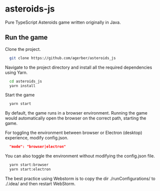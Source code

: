 # asteroids-js

Pure TypeScript Asteroids game written originally in Java.

## Run the game

Clone the project.

```bash
  git clone https://github.com/agerber/asteroids_js
```

Navigate to the project directory and install all the required dependencies using Yarn.

```bash
  cd asteroids_js
  yarn install
```

Start the game

```bash
  yarn start
```

By default, the game runs in a browser environment. Running the game would automatically open the browser on the correct
path, starting the game.

For toggling the environment between browser or Electron (desktop) experience, modify config.json.

```json
  "mode": "browser|electron"
```

You can also toggle the environment without modifying the config.json file.

```bash
  yarn start:browser
  yarn start:electron
```

The best practice using Webstorm is to copy the dir ./runConfigurations/ to 
./.idea/ and then restart WebStorm. 
